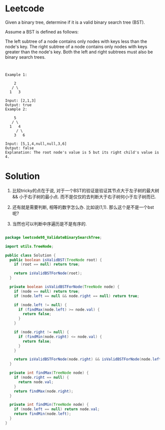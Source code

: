 # Leetcode

Given a binary tree, determine if it is a valid binary search tree (BST).

Assume a BST is defined as follows:

The left subtree of a node contains only nodes with keys less than the node's key.
The right subtree of a node contains only nodes with keys greater than the node's key.
Both the left and right subtrees must also be binary search trees.
 
```


Example 1:

    2
   / \
  1   3

Input: [2,1,3]
Output: true
Example 2:

    5
   / \
  1   4
     / \
    3   6

Input: [5,1,4,null,null,3,6]
Output: false
Explanation: The root node's value is 5 but its right child's value is 4.

```

# Solution

1. 比较tricky的点在于说, 对于一个BST的验证是验证其节点大于左子树的最大树 && 小于右子树的最小点.
而不是仅仅的去判断大于右子树何小于左子树而已.

2. 还有就是需要判断, 相等的数字怎么办. 比如说(1,1). 那么这个是不是一个bst呢?

3. 当然也可以判断中序遍历是不是有序的.
```java

package leetcode98_ValidateBinarySearchTree;

import utils.TreeNode;

public class Solution {
  public boolean isValidBST(TreeNode root) {
    if (root == null) return true;

    return isValidBSTForNode(root);
  }

  private boolean isValidBSTForNode(TreeNode node) {
    if (node == null) return true;
    if (node.left == null && node.right == null) return true;

    if (node.left != null) {
      if (findMax(node.left) >= node.val) {
        return false;
      }
    }

    if (node.right != null) {
      if (findMin(node.right) <= node.val) {
        return false;
      }
    }

    return isValidBSTForNode(node.right) && isValidBSTForNode(node.left);
  }

  private int findMax(TreeNode node) {
    if (node.right == null) {
      return node.val;
    }
    return findMax(node.right);
  }

  private int findMin(TreeNode node) {
    if (node.left == null) return node.val;
    return findMin(node.left);
  }
}

```
